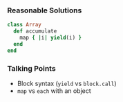 ### Reasonable Solutions

```ruby
class Array
  def accumulate
    map { |i| yield(i) }
  end
end
```

### Talking Points
- Block syntax (`yield` vs `block.call`)
- `map` vs `each` with an object
